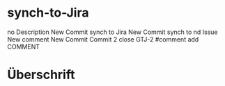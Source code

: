 # synch-to-Jira
no Description
New Commit synch to Jira
New Commit synch to nd Issue
New comment
New Commit 
Commit 2 close
GTJ-2 #comment add COMMENT

# Überschrift
